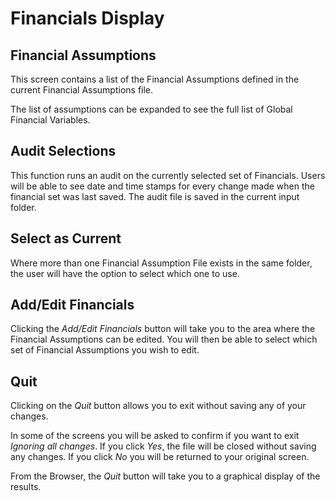 # Financials Display



## Financial Assumptions

This screen contains a list of the Financial Assumptions defined in the
current Financial Assumptions file.

The list of assumptions can be expanded to see the full list of Global
Financial Variables.

## Audit Selections

This function runs an audit on the currently selected set of Financials.
Users will be able to see date and time stamps for every change made
when the financial set was last saved. The audit file is saved in the
current input folder.

## Select as Current

Where more than one Financial Assumption File exists in the same folder,
the user will have the option to select which one to use.

## Add/Edit Financials

Clicking the _Add/Edit Financials_ button will take you to the area where
the Financial Assumptions can be edited. You will then be able to select
which set of Financial Assumptions you wish to edit.

## Quit

Clicking on the _Quit_ button allows you to exit without saving any of
your changes.

In some of the screens you will be asked to confirm if you want to exit
_Ignoring all changes_. If you click _Yes_, the file will be closed
without saving any changes. If you click _No_ you will be returned to your
original screen.

From the Browser, the _Quit_ button will take you to a graphical display
of the results.